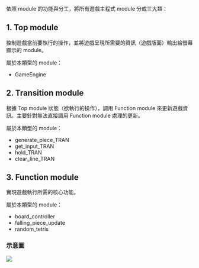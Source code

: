 依照 module 的功能與分工，將所有遊戲主程式 module 分成三大類：
## 1. Top module
控制遊戲當前要執行的操作，並將遊戲呈現所需要的資訊（遊戲版面）輸出給螢幕顯示的 module。

屬於本類型的 module：
- GameEngine

## 2. Transition module
根據 Top module 狀態（欲執行的操作），調用 Function module 來更新遊戲資訊。主要針對無法直接調用 Function module 處理的更新。

屬於本類型的 module：
- generate_piece_TRAN
- get_input_TRAN
- hold_TRAN
- clear_line_TRAN

## 3. Function module
實現遊戲執行所需的核心功能。

屬於本類型的 module：
- board_controller
- falling_piece_update
- random_tetris

### 示意圖
![](https://i.imgur.com/ofszoV4.png)
